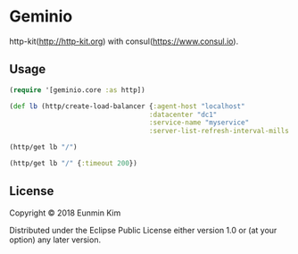 # Geminio

http-kit(http://http-kit.org) with consul(https://www.consul.io).

## Usage

```clojure
(require '[geminio.core :as http])

(def lb (http/create-load-balancer {:agent-host "localhost"
                                   :datacenter "dc1"
                                   :service-name "myservice"
                                   :server-list-refresh-interval-mills 30000}))

(http/get lb "/")

(http/get lb "/" {:timeout 200})
```

## License

Copyright © 2018 Eunmin Kim

Distributed under the Eclipse Public License either version 1.0 or (at
your option) any later version.
